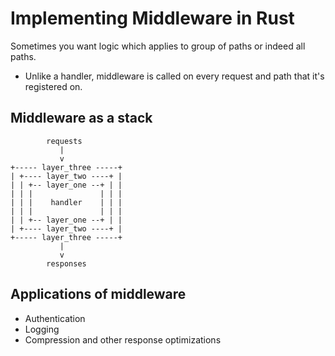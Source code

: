 # Implementing Middleware in Rust

Sometimes you want logic which applies to group of paths or indeed all paths.
* Unlike a handler, middleware is called on every request and path that it's registered on.

## Middleware as a stack
```
        requests
           |
           v
+----- layer_three -----+
| +---- layer_two ----+ |
| | +-- layer_one --+ | |
| | |               | | |    
| | |    handler    | | |
| | |               | | |
| | +-- layer_one --+ | |
| +---- layer_two ----+ |
+----- layer_three -----+
           |
           v
        responses
```
## Applications of middleware
* Authentication
* Logging
* Compression and other response optimizations